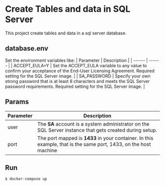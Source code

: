 # Create Tables and data in SQL Server

This project create tables and data in a sql server database.
## database.env
Set the environment variables like:
| Parameter | Description |
| ------ | ------ |
| ACCEPT_EULA=Y | Set the ACCEPT_EULA variable to any value to confirm your acceptance of the End-User Licensing Agreement. Required setting for the SQL Server image. |
| SA_PASSWORD | Specify your own strong password that is at least 8 characters and meets the SQL Server password requirements. Required setting for the SQL Server image. |

## Params
| Parameter | Description |
| ------ | ------ |
| user | The **SA** account is a system administrator on the SQL Server instance that gets created during setup. |
| port | The port mapped is **1433** in your container. In this example, that is the same port, 1433, on the host machine |

## Run
```sh
$ docker-compose up
```

